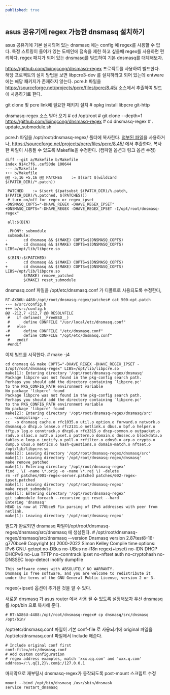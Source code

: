 ```yaml
---
published: true
---
```

## asus 공유기에 regex 가능한 dnsmasq 설치하기

asus 공유기에 기본 설치되어 있는 dnsmasq 에는 config 에 regex를 사용할 수 없다.
특정 스트링이 들어가 있는 도메인에 접속을 제한 하고 싶을때 regex를 사용하면 편리하다.
regex 패치가 되어 있는 dnsmasq를 빌드하여 기본 dnsmasq를 대체해보자.

https://github.com/lixingcong/dnsmasq-regex 프로젝트를 사용하여 빌드한다.
해당 프로젝트의 설치 방법을 보면 libpcre3-dev 를 설치하라고 되어 있는데 entware에는 해당 패키지가 존재하지 않는다. pcre.h 파일을 https://sourceforge.net/projects/pcre/files/pcre/8.45/ 소스에서 추출하여 빌드에 사용하기로 한다.

git clone 및 pcre link에 필요한 패키지 설치
    # opkg install libpcre git-http
    
dnsmasq-regex 소스 받아 오기
    # cd /opt/root
    # git clone --depth=1 https://github.com/lixingcong/dnsmasq-regex
    # cd dnsmasq-regex
    # . update_submodule.sh
    
pcre.h 파일을 /opt/root/dnsmasq-regex/ 폴더에 복사한다. [첨부된 파일](https://github.com/eternity74/eternity74.github.io/files/9331265/pcre.h.txt)을 사용하거나, https://sourceforge.net/projects/pcre/files/pcre/8.45/ 에서 추출한다.
복사한 파일이 사용될 수 있도록 Makefile을 수정한다. (컴파일 옵션과 링크 옵션 수정)
    
    diff --git a/Makefile b/Makefile
    index 914c7f6..cef50de 100644
    --- a/Makefile
    +++ b/Makefile
    @@ -5,16 +5,16 @@ PATCHES    := $(sort $(wildcard $(PATCH_DIR)/*.patch))
    
     PATCHED    := $(sort $(patsubst $(PATCH_DIR)/%.patch, $(PATCH_DIR)/%.patched, $(PATCHES)))
     # turn on/off for regex or regex_ipset
    -DNSMASQ_COPTS="-DHAVE_REGEX -DHAVE_REGEX_IPSET"
    +DNSMASQ_COPTS="-DHAVE_REGEX -DHAVE_REGEX_IPSET -I/opt/root/dnsmasq-regex"

     all:$(BIN)

     .PHONY: submodule
     submodule:
    -       cd dnsmasq && $(MAKE) COPTS=$(DNSMASQ_COPTS)
    +       cd dnsmasq && $(MAKE) COPTS=$(DNSMASQ_COPTS) LIBS=/opt/lib/libpcre.so

     $(BIN):$(PATCHED)
    -       cd dnsmasq && $(MAKE) COPTS=$(DNSMASQ_COPTS)
    +       cd dnsmasq && $(MAKE) COPTS=$(DNSMASQ_COPTS) LIBS=/opt/lib/libpcre.so
            $(MAKE) remove_patched
            $(MAKE) reset_submodule

dnsmasq.conf 파일을 /opt/etc/dnsmasq.conf 가 디폴트로 사용되도록 수정한다,

    RT-AX86U-4488:/opt/root/dnsmasq-regex/patches# cat 500-opt.patch
    --- a/src/config.h
    +++ b/src/config.h
    @@ -212,7 +212,7 @@ RESOLVFILE
     #   if defined(__FreeBSD__)
     #      define CONFFILE "/usr/local/etc/dnsmasq.conf"
     #   else
    -#      define CONFFILE "/etc/dnsmasq.conf"
    +#      define CONFFILE "/opt/etc/dnsmasq.conf"
     #   endif
     #endif

이제 빌드를 시작한다.
    # make -j4
    
    cd dnsmasq && make COPTS="-DHAVE_REGEX -DHAVE_REGEX_IPSET -I/opt/root/dnsmasq-regex" LIBS=/opt/lib/libpcre.so
    make[1]: Entering directory '/opt/root/dnsmasq-regex/dnsmasq'
    Package libpcre was not found in the pkg-config search path.
    Perhaps you should add the directory containing `libpcre.pc'
    to the PKG_CONFIG_PATH environment variable
    No package 'libpcre' found
    Package libpcre was not found in the pkg-config search path.
    Perhaps you should add the directory containing `libpcre.pc'
    to the PKG_CONFIG_PATH environment variable
    No package 'libpcre' found
    make[2]: Entering directory '/opt/root/dnsmasq-regex/dnsmasq/src'
    ... <compiling> ...
    cc  -o dnsmasq cache.o rfc1035.o util.o option.o forward.o network.o dnsmasq.o dhcp.o lease.o rfc2131.o netlink.o dbus.o bpf.o helper.o tftp.o log.o conntrack.o dhcp6.o rfc3315.o dhcp-common.o outpacket.o radv.o slaac.o auth.o ipset.o pattern.o domain.o dnssec.o blockdata.o tables.o loop.o inotify.o poll.o rrfilter.o edns0.o arp.o crypto.o dump.o ubus.o metrics.o hash-questions.o domain-match.o nftset.o  /opt/lib/libpcre.so
    make[2]: Leaving directory '/opt/root/dnsmasq-regex/dnsmasq/src'
    make[1]: Leaving directory '/opt/root/dnsmasq-regex/dnsmasq'
    make remove_patched
    make[1]: Entering directory '/opt/root/dnsmasq-regex'
    find . \( -name \*.orig -o -name \*.rej \) -delete
    rm -rf patches/001-regex-server.patched patches/002-regex-ipset.patched
    make[1]: Leaving directory '/opt/root/dnsmasq-regex'
    make reset_submodule
    make[1]: Entering directory '/opt/root/dnsmasq-regex'
    git submodule foreach --recursive git reset --hard
    Entering 'dnsmasq'
    HEAD is now at 770bce9 Fix parsing of IPv6 addresses with peer from netlink.
    make[1]: Leaving directory '/opt/root/dnsmasq-regex'
    
빌드가 완료되면 dnsmasq 파일이/opt/root/dnsmasq-regex/dnsmasq/src/dnsmasq 에 생성된다.
    # /opt/root/dnsmasq-regex/dnsmasq/src/dnsmasq --version
    Dnsmasq version 2.87test8-16-g770bce9  Copyright (c) 2000-2022 Simon Kelley
    Compile time options: IPv6 GNU-getopt no-DBus no-UBus no-i18n regex(+ipset) no-IDN DHCP DHCPv6 no-Lua TFTP no-conntrack ipset no-nftset auth no-cryptohash no-DNSSEC loop-detect inotify dumpfile

    This software comes with ABSOLUTELY NO WARRANTY.
    Dnsmasq is free software, and you are welcome to redistribute it
    under the terms of the GNU General Public License, version 2 or 3.

regex(+ipset) 옵션이 추가된 것을 알 수 있다.

새로운 dnsmasq 가 asus router 에서 사용 될 수 있도록 설정해보자
우선 dnsmasq 를 /opt/bin 으로 복사해 준다.

    # RT-AX86U-4488:/opt/root/dnsmasq-regex# cp dnsmasq/src/dnsmasq /opt/bin/

/opt/etc/dnsmasq.conf 파일이 기본 conf-file 로 사용되기에 original 파일을 /opt/etc/dnsmasq.conf 파일에서 Include 해준다.

    # Include original conf first
    conf-file=/etc/dnsmasq.conf
    # Add custom configuration
    # regex address examples, match 'xxx.qq.com' and 'xxx.q.com'
	address=/:\.q{1,2}\.com$:/127.0.0.1
    
마지막으로 재부팅시 dnsmasq-regex가 동작되도록 post-mount 스크립트 수정

    mount --bind /opt/bin/dnsmasq /usr/sbin/dnsmask
    service restart_dnsmasq
